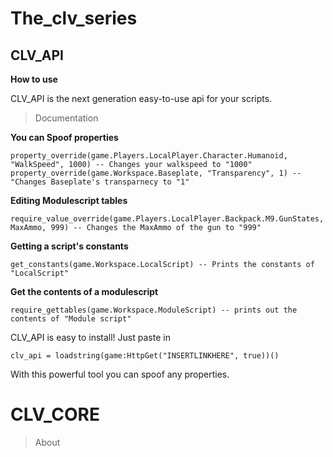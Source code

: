 # The_clv_series



## CLV_API
**How to use**

CLV_API is the next generation easy-to-use api for your scripts.

> Documentation

**You can Spoof properties**
```
property_override(game.Players.LocalPlayer.Character.Humanoid, "WalkSpeed", 1000) -- Changes your walkspeed to "1000"
property_override(game.Workspace.Baseplate, "Transparency", 1) -- "Changes Baseplate's transparnecy to "1"
```

**Editing Modulescript tables**
```
require_value_override(game.Players.LocalPlayer.Backpack.M9.GunStates, MaxAmmo, 999) -- Changes the MaxAmmo of the gun to "999"
```

**Getting a script's constants**
```
get_constants(game.Workspace.LocalScript) -- Prints the constants of "LocalScript"
```
**Get the contents of a modulescript**

```
require_gettables(game.Workspace.ModuleScript) -- prints out the contents of "Module script"
```

CLV_API is easy to install! Just paste in
```
clv_api = loadstring(game:HttpGet("INSERTLINKHERE", true))()
```

With this powerful tool you can spoof any properties.


# CLV_CORE
> About
